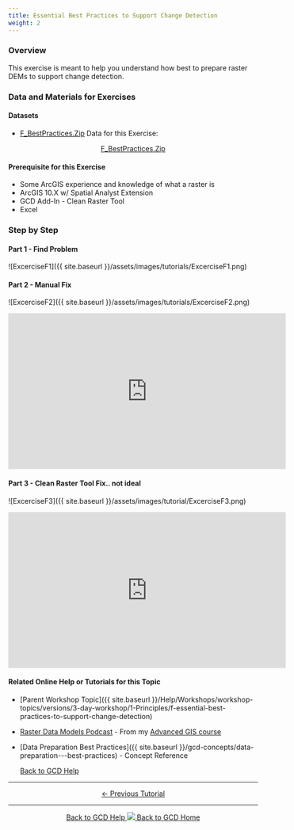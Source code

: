 ```yaml
---
title: Essential Best Practices to Support Change Detection
weight: 2
---
```


### Overview

This exercise is meant to help you understand how best to prepare raster DEMs to support change detection. 

### Data and Materials for Exercises

#### Datasets

- [F_BestPractices.Zip](http://etalweb.joewheaton.org/etal_workshops/GCD/2015_USU/F_BestPractices.zip) Data for this Exercise:

<div align="center">  
<a class="button" href="http://etalweb.joewheaton.org/etal_workshops/GCD/2015_USU/F_BestPractices.zip"><i class="fas fa-file-archive"></i>  F_BestPractices.Zip </a>
</div>

#### Prerequisite for this Exercise

- Some ArcGIS experience and knowledge of what a raster is
- ArcGIS 10.X w/ Spatial Analyst Extension
- GCD Add-In - Clean Raster Tool
- Excel

### Step by Step

#### Part 1 - Find Problem

![ExcerciseF1]({{ site.baseurl }}/assets/images/tutorials/ExcerciseF1.png)

#### Part 2 - Manual Fix

![ExcerciseF2]({{ site.baseurl }}/assets/images/tutorials/ExcerciseF2.png)

<iframe width="560" height="315" src="https://www.youtube.com/embed/HM9o_xK0iD4" frameborder="0" gesture="media" allow="encrypted-media" allowfullscreen></iframe>

#### Part 3 - Clean Raster Tool Fix.. not ideal

![ExcerciseF3]({{ site.baseurl }}/assets/images/tutorial/ExcerciseF3.png)

<iframe width="560" height="315" src="https://www.youtube.com/embed/CWDE6mQPq-0" frameborder="0" gesture="media" allow="encrypted-media" allowfullscreen></iframe>

#### Related Online Help or Tutorials for this Topic

- [Parent Workshop Topic]({{ site.baseurl }}/Help/Workshops/workshop-topics/versions/3-day-workshop/1-Principles/f-essential-best-practices-to-support-change-detection)
- [Raster Data Models Podcast](http://gis.joewheaton.org/topics/digitalmaps/1-podcast#TOC-Raster-Data-Models) - From my [Advanced GIS course](http://gis.joewheaton.org/)
- [Data Preparation Best Practices]({{ site.baseurl }}/gcd-concepts/data-preparation---best-practices) - Concept Reference


	<a class="hollow button" href="{{ site.baseurl }}/Help/Tutorials/BuildingDEMs/building-dems.html"><i class="fa fa-chevron-circle-left"></i>  Back to GCD Help </a>   
------
<div align="center">  
<a class="button" href="{{ site.baseurl }}/Help/Tutorials/BuildingDEMs/building-dems"> ← Previous Tutorial </a>
</div>

------
<div align="center">
	<a class="hollow button" href="{{ site.baseurl }}/Help"><i class="fa fa-chevron-circle-left"></i>  Back to GCD Help </a>  
	<a class="hollow button" href="{{ site.baseurl }}/"><img src="{{ site.baseurl}}/assets/images/icons/GCDAddIn.png">  Back to GCD Home </a>  
</div>
